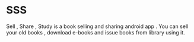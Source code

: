 # SSS
Sell , Share , Study is a book selling and sharing android app . You can sell your old books , download e-books and issue books from library using it.
